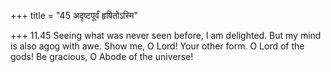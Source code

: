 +++
title = "45 अदृष्टपूर्वं हृषितोऽस्मि"

+++
11.45 Seeing what was never seen before, I am delighted. But my mind is
also agog with awe. Show me, O Lord! Your other form. O Lord of the
gods! Be gracious, O Abode of the universe!
